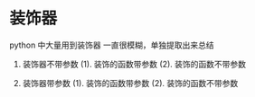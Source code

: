 # 装饰器
python 中大量用到装饰器 一直很模糊，单独提取出来总结

1. 装饰器不带参数
(1). 装饰的函数带参数 
(2). 装饰的函数不带参数 

2. 装饰器带参数
(1). 装饰的函数带参数 
(2). 装饰的函数不带参数 